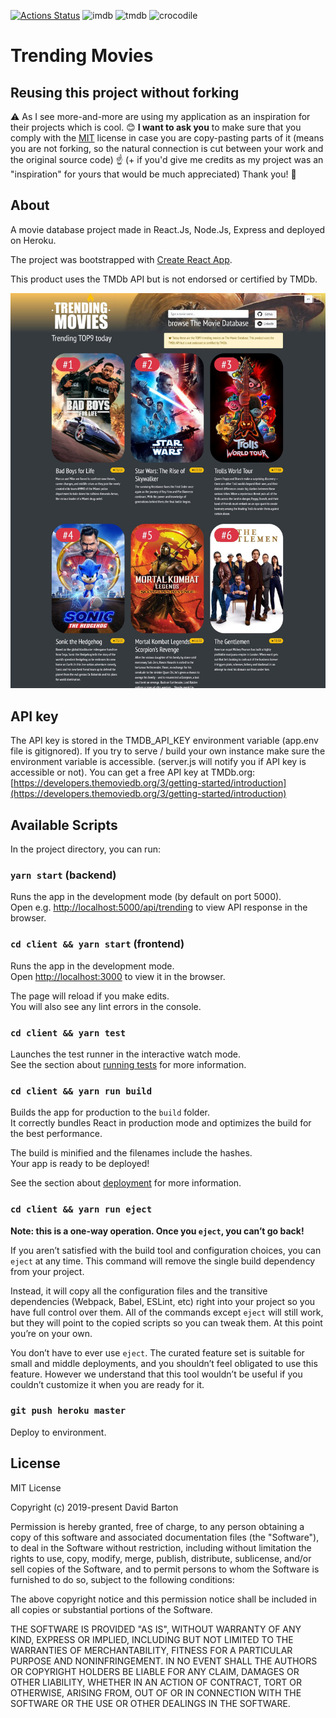 [![Actions Status](https://github.com/theDavidBarton/trending-movies-react-app/workflows/CI/badge.svg)](https://github.com/theDavidBarton/trending-movies-react-app/actions)
![imdb](https://img.shields.io/badge/IMDb-false-1C1E20.svg?logo=imdb)
![tmdb](https://img.shields.io/badge/TMDb-true-01D277.svg?logo=the-movie-database)
![crocodile](https://img.shields.io/badge/crocodiles_in_the_basement-%F0%9F%90%8A_yes-orange.svg)

# Trending Movies

## Reusing this project without forking

⚠️ As I see more-and-more are using my application as an inspiration for their projects which is cool. 😊 **I want to ask you** to make sure that you comply with the [MIT](#license) license in case you are copy-pasting parts of it (means you are not forking, so the natural connection is cut between your work and the original source code) ☝️ (+ if you'd give me credits as my project was an "inspiration" for yours that would be much appreciated) Thank you! 🙏

## About

A movie database project made in React.Js, Node.Js, Express and deployed on Heroku.

The project was bootstrapped with [Create React App](https://github.com/facebook/create-react-app).

This product uses the TMDb API but is not endorsed or certified by TMDb.

![TMDb app](screenshot_page.jpg)

## API key

The API key is stored in the TMDB_API_KEY environment variable (app.env file is gitignored). If you try to serve / build your own instance make sure the environment variable is accessible. (server.js will notify you if API key is accessible or not). You can get a free API key at TMDb.org: [https://developers.themoviedb.org/3/getting-started/introduction](https://developers.themoviedb.org/3/getting-started/introduction)

## Available Scripts

In the project directory, you can run:

### `yarn start` (backend)

Runs the app in the development mode (by default on port 5000).<br>
Open e.g. [http://localhost:5000/api/trending](http://localhost:5000/api/trending) to view API response in the browser.

### `cd client && yarn start` (frontend)

Runs the app in the development mode.<br>
Open [http://localhost:3000](http://localhost:3000) to view it in the browser.

The page will reload if you make edits.<br>
You will also see any lint errors in the console.

### `cd client && yarn test`

Launches the test runner in the interactive watch mode.<br>
See the section about [running tests](https://facebook.github.io/create-react-app/docs/running-tests) for more information.

### `cd client && yarn run build`

Builds the app for production to the `build` folder.<br>
It correctly bundles React in production mode and optimizes the build for the best performance.

The build is minified and the filenames include the hashes.<br>
Your app is ready to be deployed!

See the section about [deployment](https://facebook.github.io/create-react-app/docs/deployment) for more information.

### `cd client && yarn run eject`

**Note: this is a one-way operation. Once you `eject`, you can’t go back!**

If you aren’t satisfied with the build tool and configuration choices, you can `eject` at any time. This command will remove the single build dependency from your project.

Instead, it will copy all the configuration files and the transitive dependencies (Webpack, Babel, ESLint, etc) right into your project so you have full control over them. All of the commands except `eject` will still work, but they will point to the copied scripts so you can tweak them. At this point you’re on your own.

You don’t have to ever use `eject`. The curated feature set is suitable for small and middle deployments, and you shouldn’t feel obligated to use this feature. However we understand that this tool wouldn’t be useful if you couldn’t customize it when you are ready for it.

### `git push heroku master`

Deploy to environment.

## License

MIT License

Copyright (c) 2019-present David Barton

Permission is hereby granted, free of charge, to any person obtaining a copy
of this software and associated documentation files (the "Software"), to deal
in the Software without restriction, including without limitation the rights
to use, copy, modify, merge, publish, distribute, sublicense, and/or sell
copies of the Software, and to permit persons to whom the Software is
furnished to do so, subject to the following conditions:

The above copyright notice and this permission notice shall be included in all
copies or substantial portions of the Software.

THE SOFTWARE IS PROVIDED "AS IS", WITHOUT WARRANTY OF ANY KIND, EXPRESS OR
IMPLIED, INCLUDING BUT NOT LIMITED TO THE WARRANTIES OF MERCHANTABILITY,
FITNESS FOR A PARTICULAR PURPOSE AND NONINFRINGEMENT. IN NO EVENT SHALL THE
AUTHORS OR COPYRIGHT HOLDERS BE LIABLE FOR ANY CLAIM, DAMAGES OR OTHER
LIABILITY, WHETHER IN AN ACTION OF CONTRACT, TORT OR OTHERWISE, ARISING FROM,
OUT OF OR IN CONNECTION WITH THE SOFTWARE OR THE USE OR OTHER DEALINGS IN THE
SOFTWARE.
